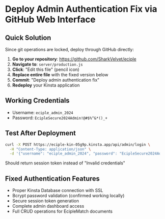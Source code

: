 # Deploy Admin Authentication Fix via GitHub Web Interface

## Quick Solution
Since git operations are locked, deploy through GitHub directly:

1. **Go to your repository**: https://github.com/SharkVelvet/eciple
2. **Navigate to**: `server/production.js`
3. **Click**: "Edit this file" (pencil icon)
4. **Replace entire file** with the fixed version below
5. **Commit**: "Deploy admin authentication fix"
6. **Redeploy** your Kinsta application

## Working Credentials
- Username: `eciple_admin_2024`
- Password: `EcipleSecure2024Admin!@#$%^&*()_+`

## Test After Deployment
```bash
curl -X POST https://eciple-kin-05g9p.kinsta.app/api/admin/login \
  -H "Content-Type: application/json" \
  -d '{"username": "eciple_admin_2024", "password": "EcipleSecure2024Admin!@#$%^&*()_+"}'
```

Should return session token instead of "Invalid credentials"

## Fixed Authentication Features
- Proper Kinsta Database connection with SSL
- Bcrypt password validation (confirmed working locally)
- Secure session token generation  
- Complete admin dashboard access
- Full CRUD operations for EcipleMatch documents